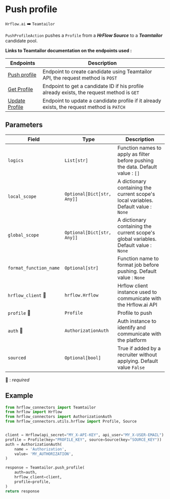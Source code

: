 # Push profile

`Hrflow.ai` :arrow_right: `Teamtailor`

`PushProfileAction` pushes a `Profile` from a ***HrFlow Source*** to a ***Teamtailor*** candidate pool.

**Links to Teamtailor documentation on the endpoints used :**

| Endpoints | Description |
| --------- | ----------- |
| [Push profile](https://docs.teamtailor.com/#8c5ab123-1a53-4e3b-959f-e3d6d6224d71) | Endpoint to create candidate using Teamtailor API, the request method is `POST` |
| [Get Profile](https://docs.teamtailor.com/#1e591a5a-99cc-4d17-aaeb-7744dde0dbb2) | Endpoint to get a candidate ID if his profile already exists, the request method is `GET` |
| [Update Profile](https://docs.teamtailor.com/#28b9f6cb-72f0-45fa-8f3c-a2004b54e609) | Endpoint to update a candidate profile if it already exists, the request method is `PATCH` |

## Parameters

| Field | Type | Description |
| ----- | ---- | ----------- |
| `logics`  | `List[str]` | Function names to apply as filter before pushing the data. Default value : `[]`        |
| `local_scope`  | `Optional[Dict[str, Any]]` | A dictionary containing the current scope's local variables. Default value : `None`        |
| `global_scope`  | `Optional[Dict[str, Any]]` | A dictionary containing the current scope's global variables. Default value : `None`       |
| `format_function_name`  | `Optional[str]` | Function name to format job before pushing. Default value : `None`        |
| `hrflow_client` :red_circle: | `hrflow.Hrflow` | Hrflow client instance used to communicate with the Hrflow.ai API        |
| `profile` :red_circle: | `Profile` | Profile to push        |
| `auth` :red_circle: | `AuthorizationAuth` | Auth instance to identify and communicate with the platform        |
| `sourced` | `Optional[bool]` | True if added by a recruiter without applying. Default value `False` |

:red_circle: : *required* 

## Example

```python
from hrflow_connectors import Teamtailor
from hrflow import Hrflow
from hrflow_connectors import AuthorizationAuth
from hrflow_connectors.utils.hrflow import Profile, Source


client = Hrflow(api_secret="MY_X-API-KEY", api_user="MY_X-USER-EMAIL")
profile = Profile(key="PROFILE_KEY", source=Source(key="SOURCE_KEY"))
auth = AuthorizationAuth(
    name = 'Authorization',
    value= 'MY_AUTHORIZATION',
)

response = Teamtailor.push_profile(
    auth=auth,
    hrflow_client=client,
    profile=profile,
)
return response
```